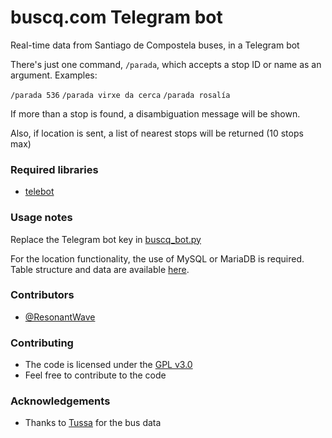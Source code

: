 # buscq.com Telegram bot
Real-time data from Santiago de Compostela buses, in a Telegram bot

There's just one command, `/parada`, which accepts a stop ID or name as an argument. Examples:

`/parada 536`
`/parada virxe da cerca`
`/parada rosalía`

If more than a stop is found, a disambiguation message will be shown.

Also, if location is sent, a list of nearest stops will be returned (10 stops max)

### Required libraries

* [telebot](https://github.com/eternnoir/pyTelegramBotAPI)

### Usage notes

Replace the Telegram bot key in [buscq_bot.py](buscq_bot.py)

For the location functionality, the use of MySQL or MariaDB is required. Table structure and data are available [here](table.sql).

### Contributors
 *  [@ResonantWave](https://github.com/ResonantWave)

### Contributing
 *  The code is licensed under the [GPL v3.0](LICENSE)
 *  Feel free to contribute to the code

### Acknowledgements
 * Thanks to [Tussa](http://tussa.org) for the bus data

